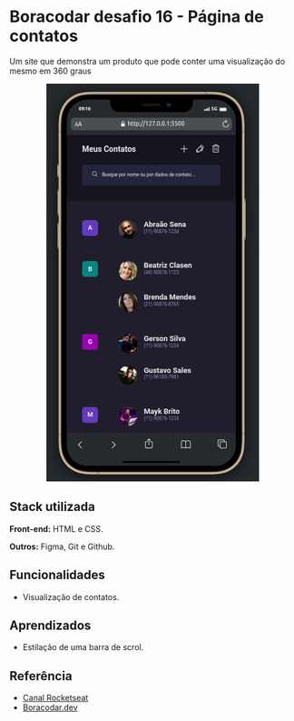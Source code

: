 # Boracodar desafio 16 - Página de contatos

Um site que demonstra um produto que pode conter uma visualização do mesmo em 360 graus

<div align="center">

![App Screenshot](./.github/preview.png)

</div>

## Stack utilizada

**Front-end:** HTML e CSS.

**Outros:** Figma, Git e Github.

## Funcionalidades

- Visualização de contatos.

## Aprendizados

- Estilação de uma barra de scrol.

## Referência

- [Canal Rocketseat](https://www.youtube.com/rocketseat)
- [Boracodar.dev](https://www.rocketseat.com.br/boracodar)

